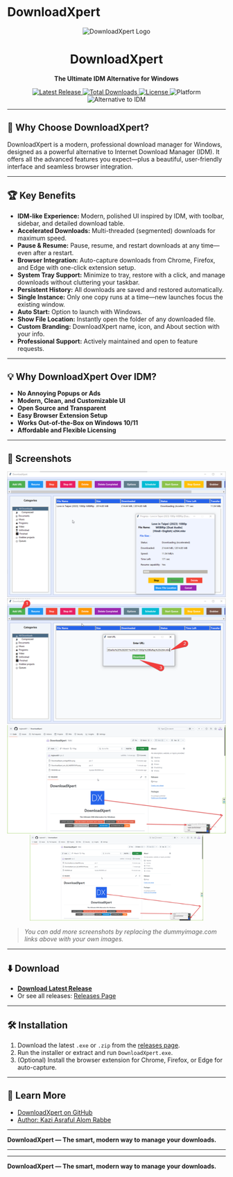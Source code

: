 # DownloadXpert

<!-- LOGO -->
<p align="center">
  <img src="https://dummyimage.com/120x120/2563eb/ffffff&text=DX" alt="DownloadXpert Logo" width="120" height="120"/>
</p>

<h1 align="center">DownloadXpert</h1>
<p align="center"><b>The Ultimate IDM Alternative for Windows</b></p>

<!-- BADGES -->
<p align="center">
  <a href="https://github.com/bigboss821/DownloadXpert/releases/latest">
    <img src="https://img.shields.io/github/v/release/bigboss821/DownloadXpert?label=Latest%20Release&style=for-the-badge" alt="Latest Release"/>
  </a>
  <a href="https://github.com/bigboss821/DownloadXpert/releases">
    <img src="https://img.shields.io/github/downloads/bigboss821/DownloadXpert/total?style=for-the-badge" alt="Total Downloads"/>
  </a>
  <a href="https://github.com/bigboss821/DownloadXpert/blob/main/LICENSE">
    <img src="https://img.shields.io/github/license/bigboss821/DownloadXpert?style=for-the-badge" alt="License"/>
  </a>
  <img src="https://img.shields.io/badge/Platform-Windows-blue?style=for-the-badge" alt="Platform"/>
  <img src="https://img.shields.io/badge/Alternative%20to-IDM-orange?style=for-the-badge" alt="Alternative to IDM"/>
</p>

---

## 🚀 Why Choose DownloadXpert?

DownloadXpert is a modern, professional download manager for Windows, designed as a powerful alternative to Internet Download Manager (IDM). It offers all the advanced features you expect—plus a beautiful, user-friendly interface and seamless browser integration.

---

## 🏆 Key Benefits

- **IDM-like Experience:** Modern, polished UI inspired by IDM, with toolbar, sidebar, and detailed download table.
- **Accelerated Downloads:** Multi-threaded (segmented) downloads for maximum speed.
- **Pause & Resume:** Pause, resume, and restart downloads at any time—even after a restart.
- **Browser Integration:** Auto-capture downloads from Chrome, Firefox, and Edge with one-click extension setup.
- **System Tray Support:** Minimize to tray, restore with a click, and manage downloads without cluttering your taskbar.
- **Persistent History:** All downloads are saved and restored automatically.
- **Single Instance:** Only one copy runs at a time—new launches focus the existing window.
- **Auto Start:** Option to launch with Windows.
- **Show File Location:** Instantly open the folder of any downloaded file.
- **Custom Branding:** DownloadXpert name, icon, and About section with your info.
- **Professional Support:** Actively maintained and open to feature requests.

---

## 💡 Why DownloadXpert Over IDM?

- **No Annoying Popups or Ads**
- **Modern, Clean, and Customizable UI**
- **Open Source and Transparent**
- **Easy Browser Extension Setup**
- **Works Out-of-the-Box on Windows 10/11**
- **Affordable and Flexible Licensing**

---

## 📸 Screenshots

<p align="center">
      <img src="https://raw.githubusercontent.com/bigboss821/DownloadXpert/refs/heads/main/DownloadXpert_win_64_Hd09ZVChFk.png"/>
  <br>
    <img src="https://raw.githubusercontent.com/bigboss821/DownloadXpert/refs/heads/main/DownloadXpert_oniAgdN2bv.png"/>
  <br>
  <img src="https://raw.githubusercontent.com/bigboss821/DownloadXpert/refs/heads/main/chrome_35AYttazHf.png"/>
  <br>
  <img src="https://github.com/bigboss821/DownloadXpert/blob/main/chrome_35AYttazHf.png?raw=true" alt="About Dialog" width="400"/>
</p>

> _You can add more screenshots by replacing the dummyimage.com links above with your own images._

---

## ⬇️ Download

- **[Download Latest Release](https://github.com/bigboss821/DownloadXpert/releases/latest)**
- Or see all releases: [Releases Page](https://github.com/bigboss821/DownloadXpert/releases)

---

## 🛠️ Installation

1. Download the latest `.exe` or `.zip` from the [releases page](https://github.com/bigboss821/DownloadXpert/releases).
2. Run the installer or extract and run `DownloadXpert.exe`.
3. (Optional) Install the browser extension for Chrome, Firefox, or Edge for auto-capture.

---

## 🔗 Learn More

- [DownloadXpert on GitHub](https://github.com/bigboss821/DownloadXpert)
- [Author: Kazi Asraful Alom Rabbe](https://bd.linkedin.com/in/asraful-alam-rabbe-bb8a21190)

---

**DownloadXpert — The smart, modern way to manage your downloads.**

---

<!--
INSTRUCTIONS:
- Replace the dummyimage.com logo and screenshots with your real images when available.
- Update badge links if your repo name or username changes.
-->


---

**DownloadXpert — The smart, modern way to manage your downloads.**
